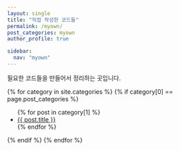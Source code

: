 ```yaml
---
layout: single
title: "직접 작성한 코드들"
permalink: /myown/
post_categories: myown
author_profile: true

sidebar:
  nav: "myown"
---
```


필요한 코드들을 만들어서 정리하는 곳입니다.


{% for category in site.categories %}
  {% if category[0] == page.post_categories %}
  <ul>
    {% for post in category[1] %}
      <li><a href="{{ post.url }}">{{ post.title }}</a></li>
    {% endfor %}
  </ul>
  {% endif %}
{% endfor %}